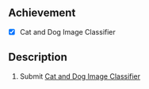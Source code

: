 ## Achievement 

- [x] Cat and Dog Image Classifier


## Description 

1. Submit [Cat and Dog Image Classifier](https://www.freecodecamp.org/learn/machine-learning-with-python/machine-learning-with-python-projects/cat-and-dog-image-classifier)
